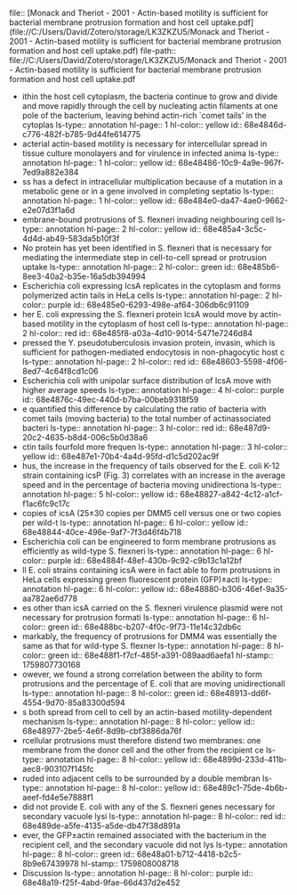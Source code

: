 file:: [Monack and Theriot - 2001 - Actin-based motility is sufficient for bacterial membrane protrusion formation and host cell uptake.pdf](file://C:/Users/David/Zotero/storage/LK3ZKZU5/Monack and Theriot - 2001 - Actin-based motility is sufficient for bacterial membrane protrusion formation and host cell uptake.pdf)
file-path:: file://C:/Users/David/Zotero/storage/LK3ZKZU5/Monack and Theriot - 2001 - Actin-based motility is sufficient for bacterial membrane protrusion formation and host cell uptake.pdf

- ithin the host cell cytoplasm, the bacteria continue to grow and divide and move rapidly through the cell by nucleating actin filaments at one pole of the bacterium, leaving behind actin-rich `comet tails' in the cytoplas
  ls-type:: annotation
  hl-page:: 1
  hl-color:: yellow
  id:: 68e4846d-c776-482f-b785-9d44fe614775
- acterial actin-based motility is necessary for intercellular spread in tissue culture monolayers and for virulence in infected anima
  ls-type:: annotation
  hl-page:: 1
  hl-color:: yellow
  id:: 68e48486-10c9-4a9e-967f-7ed9a882e384
- ss has a defect in intracellular multiplication because of a mutation in a metabolic gene or in a gene involved in completing septatio
  ls-type:: annotation
  hl-page:: 1
  hl-color:: yellow
  id:: 68e484e0-da47-4ae0-9662-e2e07d3f1a6d
- embrane-bound protrusions of S. flexneri invading neighbouring cell
  ls-type:: annotation
  hl-page:: 2
  hl-color:: yellow
  id:: 68e485a4-3c5c-4d4d-ab49-583da5b10f3f
- No protein has yet been identified in S. flexneri that is necessary for mediating the intermediate step in cell-to-cell spread or protrusion uptake
  ls-type:: annotation
  hl-page:: 2
  hl-color:: green
  id:: 68e485b6-8ee3-40a2-b35e-16a5db394994
- Escherichia coli expressing IcsA replicates in the cytoplasm and forms polymerized actin tails in HeLa cells
  ls-type:: annotation
  hl-page:: 2
  hl-color:: purple
  id:: 68e485e0-6293-498e-af64-306db6c91109
- her E. coli expressing the S. flexneri protein IcsA would move by actin-based motility in the cytoplasm of host cell
  ls-type:: annotation
  hl-page:: 2
  hl-color:: red
  id:: 68e485f8-a03a-4d10-9014-5471e7246d84
- pressed the Y. pseudotuberculosis invasion protein, invasin, which is sufficient for pathogen-mediated endocytosis in non-phagocytic host c
  ls-type:: annotation
  hl-page:: 2
  hl-color:: red
  id:: 68e48603-5598-4f06-8ed7-4c64f8cd1c06
- Escherichia coli with unipolar surface distribution of IcsA move with higher average speeds
  ls-type:: annotation
  hl-page:: 4
  hl-color:: purple
  id:: 68e4876c-49ec-440d-b7ba-00beb9318f59
- e quantified this difference by calculating the ratio of bacteria with comet tails (moving bacteria) to the total number of actinassociated bacteri
  ls-type:: annotation
  hl-page:: 3
  hl-color:: red
  id:: 68e487d9-20c2-4635-b8d4-006c5b0d38a6
- ctin tails fourfold more frequen
  ls-type:: annotation
  hl-page:: 3
  hl-color:: yellow
  id:: 68e487e1-70b4-4a4d-95fd-d1c5d202ac9f
- hus, the increase in the frequency of tails observed for the E. coli K-12 strain containing icsP (Fig. 3) correlates with an increase in the average speed and in the percentage of bacteria moving unidirectiona
  ls-type:: annotation
  hl-page:: 5
  hl-color:: yellow
  id:: 68e48827-a842-4c12-a1cf-f1ac6fc9c17c
- copies of icsA (25±30 copies per DMM5 cell versus one or two copies per wild-t
  ls-type:: annotation
  hl-page:: 6
  hl-color:: yellow
  id:: 68e48844-40ce-496e-9af7-7f3d46f4b718
- Escherichia coli can be engineered to form membrane protrusions as efficiently as wild-type S. flexneri
  ls-type:: annotation
  hl-page:: 6
  hl-color:: purple
  id:: 68e4884f-48ef-430b-9c92-c9b13c1a12bf
- ll E. coli strains containing icsA were in fact able to form protrusions in HeLa cells expressing green fluorescent protein (GFP)±acti
  ls-type:: annotation
  hl-page:: 6
  hl-color:: yellow
  id:: 68e48880-b306-46ef-9a35-aa782ae6d778
- es other than icsA carried on the S. flexneri virulence plasmid were not necessary for protrusion formati
  ls-type:: annotation
  hl-page:: 6
  hl-color:: green
  id:: 68e488bc-b207-4f0c-9f73-11e14c32db6c
- markably, the frequency of protrusions for DMM4 was essentially the same as that for wild-type S. flexner
  ls-type:: annotation
  hl-page:: 8
  hl-color:: green
  id:: 68e488f1-f7cf-485f-a391-089aad6aefa1
  hl-stamp:: 1759807730168
- owever, we found a strong correlation between the ability to form protrusions and the percentage of E. coli that are moving unidirectionall
  ls-type:: annotation
  hl-page:: 8
  hl-color:: green
  id:: 68e48913-dd6f-4554-9d70-85a83300d594
- s both spread from cell to cell by an actin-based motility-dependent mechanism
  ls-type:: annotation
  hl-page:: 8
  hl-color:: yellow
  id:: 68e48977-2be5-4e6f-8d9b-cbf3886da76f
- rcellular protrusions must therefore distend two membranes: one membrane from the donor cell and the other from the recipient ce
  ls-type:: annotation
  hl-page:: 8
  hl-color:: yellow
  id:: 68e4899d-233d-411b-aec8-903107f145fc
- ruded into adjacent cells to be surrounded by a double membran
  ls-type:: annotation
  hl-page:: 8
  hl-color:: yellow
  id:: 68e489c1-75de-4b6b-aeef-fd4e5e7888f1
- did not provide E. coli with any of the S. flexneri genes necessary for secondary vacuole lysi
  ls-type:: annotation
  hl-page:: 8
  hl-color:: red
  id:: 68e489de-a5fe-4135-a5de-db47f38d891a
- ever, the GFP±actin remained associated with the bacterium in the recipient cell, and the secondary vacuole did not lys
  ls-type:: annotation
  hl-page:: 8
  hl-color:: green
  id:: 68e48a01-b712-4418-b2c5-8b9e67439978
  hl-stamp:: 1759808008718
- Discussion
  ls-type:: annotation
  hl-page:: 8
  hl-color:: purple
  id:: 68e48a19-f25f-4abd-9fae-66d437d2e452